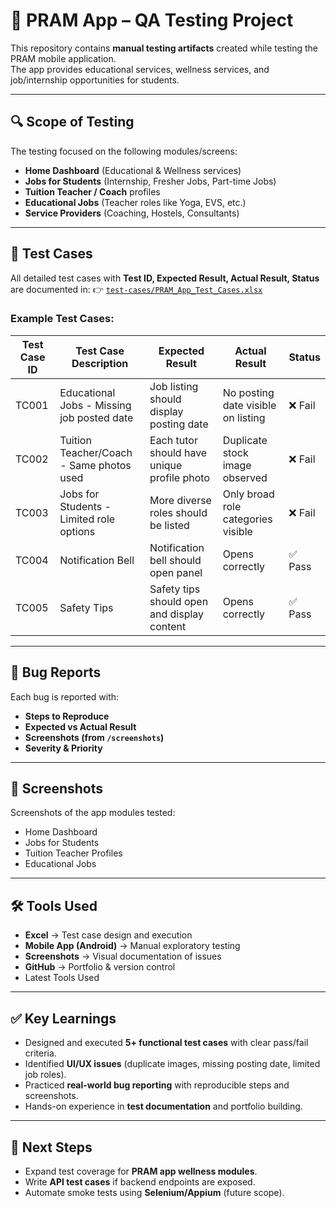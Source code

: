 # 📱 PRAM App – QA Testing Project

This repository contains **manual testing artifacts** created while testing the PRAM mobile application.  
The app provides educational services, wellness services, and job/internship opportunities for students.

---

## 🔍 Scope of Testing
The testing focused on the following modules/screens:
- **Home Dashboard** (Educational & Wellness services)
- **Jobs for Students** (Internship, Fresher Jobs, Part-time Jobs)
- **Tuition Teacher / Coach** profiles
- **Educational Jobs** (Teacher roles like Yoga, EVS, etc.)
- **Service Providers** (Coaching, Hostels, Consultants)

---

## 📑 Test Cases
All detailed test cases with **Test ID, Expected Result, Actual Result, Status** are documented in:
👉 [`test-cases/PRAM_App_Test_Cases.xlsx`](./test-cases/PRAM_App_Test_Cases.xlsx)

### Example Test Cases:
| Test Case ID | Test Case Description | Expected Result | Actual Result | Status |
|--------------|-----------------------|-----------------|---------------|--------|
| TC001 | Educational Jobs - Missing job posted date | Job listing should display posting date | No posting date visible on listing | ❌ Fail |
| TC002 | Tuition Teacher/Coach - Same photos used | Each tutor should have unique profile photo | Duplicate stock image observed | ❌ Fail |
| TC003 | Jobs for Students - Limited role options | More diverse roles should be listed | Only broad role categories visible | ❌ Fail |
| TC004 | Notification Bell | Notification bell should open panel | Opens correctly | ✅ Pass |
| TC005 | Safety Tips | Safety tips should open and display content | Opens correctly | ✅ Pass |

---

## 🐞 Bug Reports  
Each bug is reported with:
- **Steps to Reproduce**
- **Expected vs Actual Result**
- **Screenshots (from `/screenshots`)**
- **Severity & Priority**

---

## 📸 Screenshots
Screenshots of the app modules tested:
- Home Dashboard  
- Jobs for Students  
- Tuition Teacher Profiles  
- Educational Jobs  

---

## 🛠️ Tools Used
- **Excel** → Test case design and execution
- **Mobile App (Android)** → Manual exploratory testing
- **Screenshots** → Visual documentation of issues
- **GitHub** → Portfolio & version control
- Latest Tools Used

---

## ✅ Key Learnings
- Designed and executed **5+ functional test cases** with clear pass/fail criteria.
- Identified **UI/UX issues** (duplicate images, missing posting date, limited job roles).
- Practiced **real-world bug reporting** with reproducible steps and screenshots.
- Hands-on experience in **test documentation** and portfolio building.

---
## 📌 Next Steps
- Expand test coverage for **PRAM app wellness modules**.
- Write **API test cases** if backend endpoints are exposed.
- Automate smoke tests using **Selenium/Appium** (future scope).
